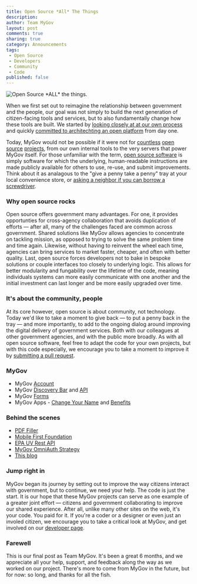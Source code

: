```yaml
---
title: Open Source *All* The Things
description:
author: Team MyGov
layout: post
comments: true
sharing: true
category: Announcements
tags:
 - Open Source
 - Developers
 - Community
 - Code
published: false
---
```


<div class="thumbright">
    <img src="http://presidential-innovation-fellows.github.com/mygov/images/content/open-source-all-the-things.png" alt="Open Source *ALL* the things." />
</div>

When we first set out to reimagine the relationship between government and the people, our goal was not simply to build the next generation of citizen-facing tools and services, but to also fundamentally change how these tools are built. We started by [looking closely at at our own process](http://presidential-innovation-fellows.github.com/mygov/2012/12/27/We-believe-Project-MyGov-principles/) and quickly [committed to architechting an open platform](http://presidential-innovation-fellows.github.com/mygov/2013/01/09/building-mygov-open-platform-pt1/) from day one.

Today, MyGov would not be possible if it were not for [countless](http://rubyonrails.org/) [open](http://jekyllrb.com/) [source](http://backbonejs.org/) [projects](http://coffeescript.org/), from our own internal tools to the very servers that power MyGov itself. For those unfamiliar with the term, [open source software](http://en.wikipedia.org/wiki/Open_source_software) is simply software for which the underlying, human-readable instructions are made publicly available for others to use, re-use, and submit improvements. Think about it as analagous to the "give a penny take a penny" tray at your local convenience store, or [asking a neighbor if you can borrow a screwdriver](http://www.whitehouse.gov/blog/2012/11/20/open-source-and-power-community).

### Why open source rocks

Open source offers government many advantages. For one, it provides opportunties for cross-agency collaboration that avoids duplication of efforts — after all, many of the challenges faced are common across government. Shared solutions like MyGov allows agencies to concentrate on tackling mission, as opposed to trying to solve the same problem time and time again. Likewise, without having to reinvent the wheel each time, agencies can bring services to market faster, cheaper, and often with better quality. Last, open source forces developers not to bake in bespoke solutions or couple interfaces too closely to underlying logic. This allows for better modularity and fungability over the lifetime of the code, meaning individuals systems can more easily communicate with one another and the initial investment can last longer and be more easily upgraded over time.

### It's about the community, people

At its core however, open source is about community, not technology. Today we'd like to take a moment to give back — to put a penny back in the tray — and more importantly, to add to the ongoing dialog around improving the digital delivery of government services. Both with our colleagues at other government agencies, and with the public more broadly. As with all open source software, feel free to adapt the code for your own projects, but with this code especially, we encourage you to take a moment to improve it by [submitting a pull request](https://help.github.com/articles/using-pull-requests).

### MyGov

* MyGov [Account](https://github.com/GSA-OCSIT/mygov-account)
* MyGov [Discovery Bar](https://github.com/GSA-OCSIT/mygov-bar) and [API](https://github.com/GSA-OCSIT/mygov-discovery)
* MyGov [Forms](https://github.com/GSA-OCSIT/mygov-forms)
* MyGov Apps - [Change Your Name](https://github.com/GSA-OCSIT/mygov-change-your-name) and [Benefits](https://github.com/GSA-OCSIT/benefits-mockup)

### Behind the scenes

* [PDF Filler](https://github.com/GSA-OCSIT/pdf-filler)
* [Mobile First Foundation](https://github.com/GSA-OCSIT/mygov-mobile-first-foundation)
* [EPA UV Rest API](https://github.com/GSA-OCSIT/epa_uv_index)
* [MyGov OmniAuth Strategy](https://github.com/GSA-OCSIT/omniauth-mygov)
* [This blog](https://github.com/presidential-innovation-fellows/mygov)

### Jump right in

MyGov began its journey by setting out to improve the way citizens interact with government, but to continue, we need your help. The code is just the start. It is our hope that these MyGov projects can serve as one example of a greater joint effort — citizens and government collaborating to improve our shared experience. After all, unlike many other sites on the web, it's your code. You paid for it. If you're a coder or a designer or even just an involed citizen, we encourage you to take a critical look at MyGov, and get involved on our [developer page](http://my.usa.gov/developers).

### Farewell

This is our final post as Team MyGov. It's been a great 6 months, and we appreciate all your help, support, and feedback along the way as we worked on our project. There's more to come from MyGov in the future, but for now: so long, and thanks for all the fish.
